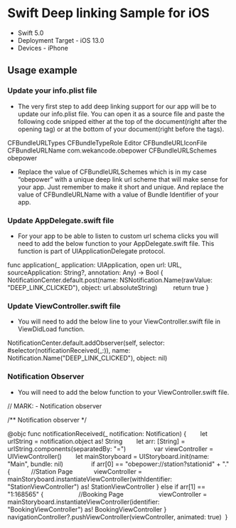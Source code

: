 # Swift Deep linking Sample for iOS #


* Swift 5.0
* Deployment Target - iOS 13.0
* Devices - iPhone

## Usage example ##

### Update your info.plist file ###

* The very first step to add deep linking support for our app will  be to update our info.plist file. You can open it as a source file and paste the following code snipped either at the top of the document(right after the opening <dict> tag) or at the bottom of your document(right before the </dict></plist> tags).

<key>CFBundleURLTypes</key>
<array>
    <dict>
        <key>CFBundleTypeRole</key>
        <string>Editor</string>
        <key>CFBundleURLIconFile</key>
        <string></string>
        <key>CFBundleURLName</key>
        <string>com.wekancode.obepower</string>
        <key>CFBundleURLSchemes</key>
        <array>
            <string>obepower</string>
        </array>
    </dict>
</array>

* Replace the value of CFBundleURLSchemes which is in my case “obepower” with a unique deep link url scheme that will make sense for your app. Just remember to make it short and unique.  And replace the value of CFBundleURLName with a value of Bundle Identifier of your app.

### Update AppDelegate.swift file ###

* For your app to be able to listen to custom url schema clicks you will need to add the below function to your AppDelegate.swift file. This function is part of UIApplicationDelegate protocol.

func application(_ application: UIApplication, open url: URL, sourceApplication: String?, annotation: Any) -> Bool {        
    NotificationCenter.default.post(name: NSNotification.Name(rawValue: "DEEP_LINK_CLICKED"), object: url.absoluteString)        
    return true
}

### Update ViewController.swift file ###

* You will need to add the below line to your ViewController.swift file in ViewDidLoad function.

NotificationCenter.default.addObserver(self, selector: #selector(notificationReceived(_:)), name: Notification.Name("DEEP_LINK_CLICKED"), object: nil)

### Notification Observer ###

* You will need to add the below function to your ViewController.swift file.

// MARK: - Notification observer        

/** Notification observer */    

@objc func notificationReceived(_ notification: Notification) {       
    let urlString = notification.object as! String       
    let arr: [String] = urlString.components(separatedBy: "=")                
    var viewController = UIViewController()        
    let mainStoryboard = UIStoryboard.init(name: "Main", bundle: nil)               
    if arr[0] == "obepower://station?stationid" + "." {            
        //Station Page            
        viewController = mainStoryboard.instantiateViewController(withIdentifier: "StationViewController") as! StationViewController
    } else if arr[1] == "1:168565" {            
            //Booking Page            
            viewController = mainStoryboard.instantiateViewController(identifier: "BookingViewController") as! BookingViewController
    }                
        navigationController?.pushViewController(viewController, animated: true) 
}


